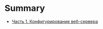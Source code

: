 # Summary

* [Часть 1. Конфигурирование веб-сервера](Documentation/01_konfigurirovanie_web-servera.md)

